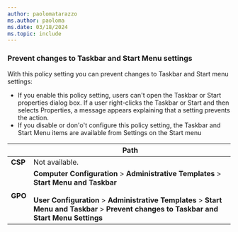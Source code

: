 ```yaml
---
author: paolomatarazzo
ms.author: paoloma
ms.date: 03/18/2024
ms.topic: include
---
```


### Prevent changes to Taskbar and Start Menu settings

With this policy setting you can prevent changes to Taskbar and Start menu settings:

- If you enable this policy setting, users can't open the Taskbar or Start properties dialog box. If a user right-clicks the Taskbar or Start and then selects Properties, a message appears explaining that a setting prevents the action.
- If you disable or don'o't configure this policy setting, the Taskbar and Start Menu items are available from Settings on the Start menu

|  | Path |
|--|--|
| **CSP** | Not available. |
| **GPO** | **Computer Configuration** > **Administrative Templates** > **Start Menu and Taskbar**<br><br> **User Configuration** > **Administrative Templates** > **Start Menu and Taskbar** > **Prevent changes to Taskbar and Start Menu Settings**|
